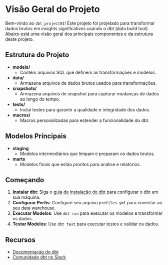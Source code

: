 # Visão Geral do Projeto

Bem-vindo ao `dbt_project01`! Este projeto foi projetado para transformar dados brutos em insights significativos usando o dbt (data build tool). Abaixo está uma visão geral dos principais componentes e da estrutura deste projeto.

## Estrutura do Projeto

- **models/**
    - Contém arquivos SQL que definem as transformações e modelos.
- **data/**
    - Armazena arquivos de dados brutos usados para transformações.
- **snapshots/**
    - Armazena arquivos de snapshot para capturar mudanças de dados ao longo do tempo.
- **tests/**
    - Inclui testes para garantir a qualidade e integridade dos dados.
- **macros/**
    - Macros personalizadas para estender a funcionalidade do dbt.

## Modelos Principais

- **staging**
    - Modelos intermediários que limpam e preparam os dados brutos.
- **marts**
    - Modelos finais que estão prontos para análise e relatórios.

## Começando

1. **Instalar dbt**: Siga o [guia de instalação do dbt](https://docs.getdbt.com/docs/installation) para configurar o dbt em sua máquina.
2. **Configurar Perfis**: Configure seu arquivo `profiles.yml` para conectar ao seu data warehouse.
3. **Executar Modelos**: Use `dbt run` para executar os modelos e transformar os dados.
4. **Testar Modelos**: Use `dbt test` para executar testes e validar os dados.

## Recursos

- [Documentação do dbt](https://docs.getdbt.com/)
- [Comunidade dbt no Slack](https://community.getdbt.com/)

